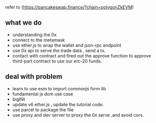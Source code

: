 refer to (https://pancakeswap.finance/?chain=polygonZkEVM)

## what we do
- understanding the 0x
- connect to the metamask
- use ether.js to wrap the wallet and json-rpc endpoint 
- use 0x api to serve the trade data , send a tx.
- contact with contract and fired out the approve function to approve third-part contract to use our erc-20 funds.

## deal with problem

- learn to use esm to import commonjs form lib
- fundamental js dom use case
- bigINt
- update v6 ether.js , update the tutorial code.
- use parcel to package the file
- use proxy and dev server to proxy the 0x serve ,and avoid cors.